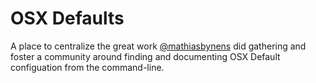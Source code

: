 # OSX Defaults
A place to centralize the great work [@mathiasbynens](http://github.com/mathiasbynens/dotfiles/blob/master/.osx) did gathering and foster a community around finding and documenting OSX Default configuation from the command-line.